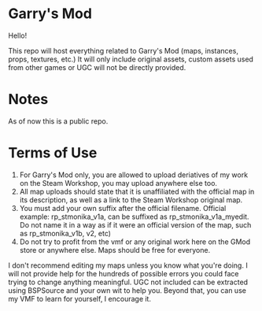 # Garry's Mod
Hello!

This repo will host everything related to Garry's Mod (maps, instances, props, textures, etc.)
It will only include original assets, custom assets used from other games or UGC will not be directly provided.

# Notes
As of now this is a public repo.

# Terms of Use
1) For Garry's Mod only, you are allowed to upload deriatives of my work on the Steam Workshop, you may upload anywhere else too.
2) All map uploads should state that it is unaffiliated with the official map in its description, as well as a link to the Steam Workshop original map.
3) You must add your own suffix after the official filename. Official example: rp_stmonika_v1a, can be suffixed as rp_stmonika_v1a_myedit. Do not name it in a way as if it were an official version of the map, such as rp_stmonika_v1b, v2, etc)
4) Do not try to profit from the vmf or any original work here on the GMod store or anywhere else. Maps should be free for everyone.

I don't recommend editing my maps unless you know what you're doing.
I will not provide help for the hundreds of possible errors you could face trying to change anything meaningful.
UGC not included can be extracted using BSPSource and your own wit to help you.
Beyond that, you can use my VMF to learn for yourself, I encourage it.
